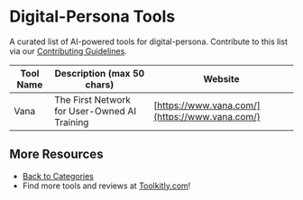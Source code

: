 # Digital-Persona Tools

A curated list of AI-powered tools for digital-persona. Contribute to this list via our [Contributing Guidelines](../CONTRIBUTING.md).

| Tool Name | Description (max 50 chars) | Website |
|-----------|----------------------------|---------|
| Vana | The First Network for User-Owned AI Training | [https://www.vana.com/](https://www.vana.com/) |

## More Resources
- [Back to Categories](../README.md)
- Find more tools and reviews at [Toolkitly.com](https://toolkitly.com)!
